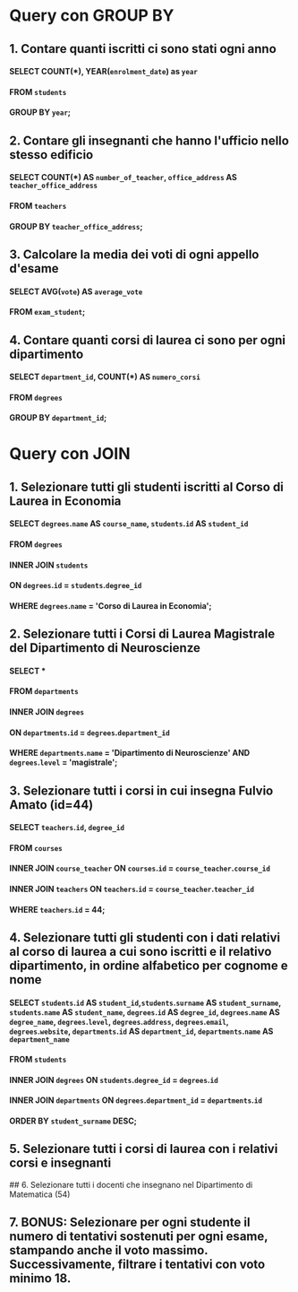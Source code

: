 # Query con GROUP BY

## 1. Contare quanti iscritti ci sono stati ogni anno

#### SELECT COUNT(*), YEAR(`enrolment_date`) as `year` 
#### FROM `students` 
#### GROUP BY `year`;

## 2. Contare gli insegnanti che hanno l'ufficio nello stesso edificio

#### SELECT COUNT(*) AS `number_of_teacher`, `office_address` AS `teacher_office_address`
#### FROM `teachers` 
#### GROUP BY `teacher_office_address`;

## 3. Calcolare la media dei voti di ogni appello d'esame

#### SELECT AVG(`vote`) AS `average_vote` 
#### FROM `exam_student`;

## 4. Contare quanti corsi di laurea ci sono per ogni dipartimento

#### SELECT `department_id`, COUNT(*) AS `numero_corsi` 
#### FROM `degrees` 
#### GROUP BY `department_id`;

# Query con JOIN

## 1. Selezionare tutti gli studenti iscritti al Corso di Laurea in Economia

#### SELECT `degrees`.`name` AS `course_name`, `students`.`id` AS `student_id`
#### FROM `degrees`
#### INNER JOIN `students`
#### ON `degrees`.`id` = `students`.`degree_id`
#### WHERE `degrees`.`name` = 'Corso di Laurea in Economia';

## 2. Selezionare tutti i Corsi di Laurea Magistrale del Dipartimento di Neuroscienze

#### SELECT * 
#### FROM `departments` 
#### INNER JOIN `degrees` 
#### ON `departments`.`id` = `degrees`.`department_id` 
#### WHERE `departments`.`name` = 'Dipartimento di Neuroscienze' AND `degrees`.`level` = 'magistrale';

## 3. Selezionare tutti i corsi in cui insegna Fulvio Amato (id=44)

#### SELECT `teachers`.`id`, `degree_id` 
#### FROM `courses` 
#### INNER JOIN `course_teacher` ON `courses`.`id` = `course_teacher`.`course_id` 
#### INNER JOIN `teachers` ON `teachers`.`id` = `course_teacher`.`teacher_id` 
#### WHERE `teachers`.`id` = 44;

## 4. Selezionare tutti gli studenti con i dati relativi al corso di laurea a cui sono iscritti e il relativo dipartimento, in ordine alfabetico per cognome e nome

#### SELECT `students`.`id` AS `student_id`,`students`.`surname` AS `student_surname`, `students`.`name` AS `student_name`, `degrees`.`id` AS `degree_id`, `degrees`.`name` AS `degree_name`, `degrees`.`level`, `degrees`.`address`, `degrees`.`email`, `degrees`.`website`, `departments`.`id` AS `department_id`, `departments`.`name` AS `department_name`
#### FROM `students` 
#### INNER JOIN `degrees` ON `students`.`degree_id` = `degrees`.`id` 
#### INNER JOIN `departments` ON `degrees`.`department_id` = `departments`.`id` 
#### ORDER BY `student_surname` DESC;

## 5. Selezionare tutti i corsi di laurea con i relativi corsi e insegnanti
## 6. Selezionare tutti i docenti che insegnano nel Dipartimento di Matematica (54)
## 7. BONUS: Selezionare per ogni studente il numero di tentativi sostenuti per ogni esame, stampando anche il voto massimo. Successivamente, filtrare i tentativi con voto minimo 18.